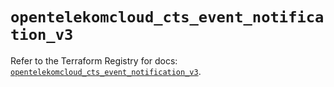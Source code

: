# `opentelekomcloud_cts_event_notification_v3`

Refer to the Terraform Registry for docs: [`opentelekomcloud_cts_event_notification_v3`](https://registry.terraform.io/providers/opentelekomcloud/opentelekomcloud/1.36.37/docs/resources/cts_event_notification_v3).
